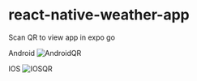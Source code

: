 # react-native-weather-app
Scan QR to view app in expo go

Android
![AndroidQR](https://github.com/Tom-Lewis-Coder/react-native-weather-app/assets/64904837/8f45ee66-9095-469c-8219-228c05d61713)

IOS
![IOSQR](https://github.com/Tom-Lewis-Coder/react-native-weather-app/assets/64904837/442d03e0-8aa6-4be4-afcf-deb405696de9)

